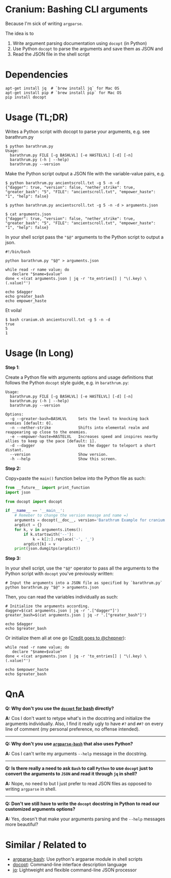 # Cranium: Bashing CLI arguments

Because I'm sick of writing `argparse`.

The idea is to

 1. Write argument parsing documentation using `docopt` (in Python)
 2. Use Python `docopt` to parse the arguments and save them as JSON and
 3. Read the JSON file in the shell script


Dependencies
====

```
apt-get install jq  # `brew install jq` for Mac OS
apt-get install pip # `brew install pip` for Mac OS
pip install docopt
```

Usage (**TL;DR**)
====

Writes a Python script with docopt to parse your arguments, e.g. see barathrum.py

```
$ python barathrum.py
Usage:
  barathrum.py FILE [-g BASHLVL] [-e HASTELVL] [-d] [-n]
  barathrum.py (-h | --help)
  barathrum.py --version
```

Make the Python script output a JSON file with the variable-value pairs, e.g.

```
$ python barathrum.py ancientscroll.txt -g 5 -n -d
{"dagger": true, "version": false, "nether_strike": true, "greater_bash": "5", "FILE": "ancientscroll.txt", "empower_haste": "1", "help": false}

$ python barathrum.py ancientscroll.txt -g 5 -n -d > arguments.json

$ cat arguments.json
{"dagger": true, "version": false, "nether_strike": true, "greater_bash": "5", "FILE": "ancientscroll.txt", "empower_haste": "1", "help": false}
```

In your shell script pass the `"$@"` arguments to the Python script to output a json.

```
#!/bin/bash

python barathrum.py "$@" > arguments.json

while read -r name value; do
   declare "$name=$value"
done < <(cat arguments.json | jq -r 'to_entries[] | "\(.key) \(.value)"')

echo $dagger
echo greater_bash
echo empower_haste
```


Et voila!

```
$ bash cranium.sh ancientscroll.txt -g 5 -n -d
true
5
1
```


Usage (**In Long**)
====

**Step 1**:

Create a Python file with arguments options and usage definitions that
follows the Python `docopt` style guide, e.g. in `barathrum.py`:

```shell
Usage:
  barathrum.py FILE [-g BASHLVL] [-e HASTELVL] [-d] [-n]
  barathrum.py (-h | --help)
  barathrum.py --version

Options:
  -g --greater-bash=BASHLVL     Sets the level to knocking back enemies [default: 0].
  -n --nether-strike            Shifts into elemental realm and reappearing up close to the enemies.
  -e --empower-haste=HASTELVL   Increases speed and inspires nearby allies to keep up the pace [default: 1].
  -d --dagger                   Use the dagger to teleport a short distant.
  --version                     Show version.
  -h --help                     Show this screen.
```

**Step 2:**

Copy+paste the `main()` function below into the Python file as such:


```python
from __future__ import print_function
import json

from docopt import docopt

if __name__ == '__main__':
    # Remeber to change the version measge and name =)
    arguments = docopt(__doc__, version='Barathrum Example for cranium.sh - version 0.0.1')
    argdict = {}
    for k, v in arguments.items():
        if k.startswith('--'):
            k = k[2:].replace('-', '_')
        argdict[k] = v
    print(json.dumgitps(argdict))
```

**Step 3:**

In your shell script, use the `"$@"` operator to pass all the arguments to the
Python script with `docopt` you've previously written:

```shell
# Input the arguments into a JSON file as specified by `barathrum.py`
python barathrum.py "$@" > arguments.json
```

Then, you can read the variables individually as such:

```shell
# Initialize the arguments according.
dagger=$(cat arguments.json | jq -r '.["dagger"]')
greater_bash=$(cat arguments.json | jq -r '.["greater_bash"]')

echo $dagger
echo $greater_bash
```

Or initialize them all at one go ([Credit goes to @chepner](https://stackoverflow.com/q/46187807/610569)):

```shell
while read -r name value; do
   declare "$name=$value"
done < <(cat arguments.json | jq -r 'to_entries[] | "\(.key) \(.value)"')

echo $empower_haste
echo $greater_bash
```


QnA
====

**Q: Why don't you use the [`docopt` for bash](https://github.com/docopt/docopts) directly?**

**A:** Cos I don't want to retype what's in the docstring and initialize the arguments individually. Also, I find it really ugly to have `#?` and `##?` on every line of comment (my personal preference, no offense intended).

----

**Q: Why don't you use [`argparse-bash`](https://github.com/nhoffman/argparse-bash) that also uses Python?**

**A:** Cos I can't write my arguments `--help` message in the docstring.

----

**Q: Is there really a need to ask `Bash` to call `Python` to use `docopt` just to convert the arguments to `JSON` and read it through `jq` in shell?**

**A:** Nope, no need to but I just prefer to read JSON files as opposed to writing `argparse` in shell.


----

**Q: Don't we still have to write the `docopt` docstring in Python to read our customized arguments options?**

**A:** Yes, doesn't that make your arguments parsing and the `--help` messages more beautiful?


Similar / Related to
====

 - [argparse-bash](https://github.com/nhoffman/argparse-bash): Use python's argparse module in shell scripts
 - [docopt](http://docopt.org): Command-line interface description language
 - [jq](https://stedolan.github.io/jq): Lightweight and flexible command-line JSON processor
